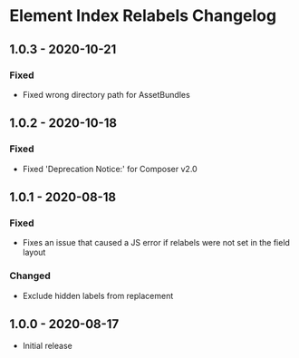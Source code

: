 # Element Index Relabels Changelog

## 1.0.3 - 2020-10-21

### Fixed
- Fixed wrong directory path for AssetBundles

## 1.0.2 - 2020-10-18

### Fixed
- Fixed 'Deprecation Notice:' for Composer v2.0

## 1.0.1 - 2020-08-18

### Fixed
- Fixes an issue that caused a JS error if relabels were not set in the field layout

### Changed
- Exclude hidden labels from replacement

## 1.0.0 - 2020-08-17

- Initial release
